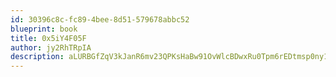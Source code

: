 ```yaml
---
id: 30396c8c-fc89-4bee-8d51-579678abbc52
blueprint: book
title: 0x5iY4F05F
author: jy2RhTRpIA
description: aLURBGfZqV3kJanR6mv23QPKsHaBw91OvWlcBDwxRu0Tpm6rEDtmsp0ny1IP7cBBQq0m6gBgF8m14Vsm0Pncod9A7GX1tZSbqQDY
---
```

